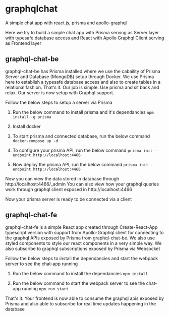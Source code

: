 # graphqlchat
A simple chat app with react js, prisma and apollo-graphql

Here we try to build a simple chat app with Prisma serving as Server layer with typesafe database access and React with Apollo Graphql Client serving as Frontend layer

## graphql-chat-be

graphql-chat-be has Prisma installed where we use the cabaility of Prisma Server and Database (MongoDB) setup through Docker.
We use Prisma here to establish a typesafe database access and also to create tables in a relational fashion. That's it. Our job is simple. Use prisma and sit back and relax. Our server is now setup with Graphql support. 

Follow the below steps to setup a server via Prisma

1. Run the below command to install prisma and it's dependancies
```npm install -g prisma```

2. Install docker

3. To start prisma and connected database, run the below command
```docker-compose up -d```

4. To configure your prisma API, run the below command
```prisma init --endpoint http://localhost:4466```

5. Now deploy the prisma API, run the below command
```prisma init --endpoint http://localhost:4466```

Now you can view the data stored in database through http://localhost:4466/_admin
You can also view how your graphql queries work through graphql client exposed in http://localhost:4466

Now your prisma server is ready to be connected via a client

## graphql-chat-fe

graphql-chat-fe is a simple React app created through Create-React-App typescript version with support from Apollo-Graphql client for connecting to the graphql APIs exposed by Prisma from graphql-chat-be. We also use styled components to style our react components in a very simple way. We also subscribe to graphql subscriptions exposed by Prisma via Websocket

Follow the below steps to install the dependancies and start the webpack server to see the chat-app running

1. Run the below command to install the dependancies
```npm install```

2. Run the below command to start the webpack server to see the chat-app running
```npm run start```

That's it. Your frontend is now able to consume the graphql apis exposed by Prisma and also able to subscribe for real time updates happening in the database




